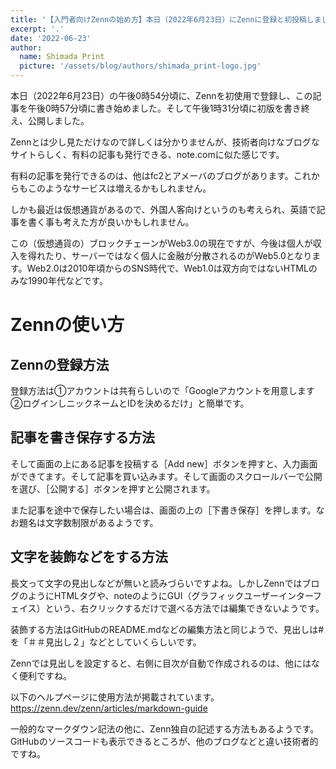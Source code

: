 ```yaml
---
title: '【入門者向けZennの始め方】本日（2022年6月23日）にZennに登録と初投稿しました【他のサイトとも比較したりWeb5.0も説明】'
excerpt: '.'
date: '2022-06-23'
author:
  name: Shimada Print
  picture: '/assets/blog/authors/shimada_print-logo.jpg'
---
```


本日（2022年6月23日）の午後0時54分頃に、Zennを初使用で登録し、この記事を午後0時57分頃に書き始めました。そして午後1時31分頃に初版を書き終え、公開しました。

Zennとは少し見ただけなので詳しくは分かりませんが、技術者向けなブログなサイトらしく、有料の記事も発行できる、note.comに似た感じです。

有料の記事を発行できるのは、他はfc2とアメーバのブログがあります。これからもこのようなサービスは増えるかもしれません。

しかも最近は仮想通貨があるので、外国人客向けというのも考えられ、英語で記事を書く事も考えた方が良いかもしれません。

この（仮想通貨の）ブロックチェーンがWeb3.0の現在ですが、今後は個人が収入を得れたり、サーバーではなく個人に金融が分散されるのがWeb5.0となります。Web2.0は2010年頃からのSNS時代で、Web1.0は双方向ではないHTMLのみな1990年代などです。

# Zennの使い方

## Zennの登録方法
登録方法は①アカウントは共有らしいので「Googleアカウントを用意します②ログインしニックネームとIDを決めるだけ」と簡単です。

## 記事を書き保存する方法
そして画面の上にある記事を投稿する［Add new］ボタンを押すと、入力画面ができてます。そして記事を買い込みます。そして画面のスクロールバーで公開を選び、［公開する］ボタンを押すと公開されます。

また記事を途中で保存したい場合は、画面の上の［下書き保存］を押します。なお題名は文字数制限があるようです。

## 文字を装飾などをする方法
長文って文字の見出しなどが無いと読みづらいですよね。しかしZennではブログのようにHTMLタグや、noteのようにGUI（グラフィックユーザーインターフェイス）という、右クリックするだけで選べる方法では編集できないようです。

装飾する方法はGitHubのREADME.mdなどの編集方法と同じようで、見出しは#を「＃＃見出し２」などとしていくらしいです。

Zennでは見出しを設定すると、右側に目次が自動で作成されるのは、他にはなく便利ですね。

以下のヘルプページに使用方法が掲載されています。  
https://zenn.dev/zenn/articles/markdown-guide

一般的なマークダウン記法の他に、Zenn独自の記述する方法もあるようです。GitHubのソースコードも表示できるところが、他のブログなどと違い技術者的ですね。
